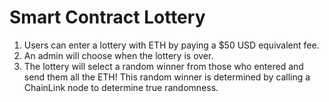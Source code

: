 # Smart Contract Lottery
1. Users can enter a lottery with ETH by paying a $50 USD equivalent fee.
2. An admin will choose when the lottery is over.
3. The lottery will select a random winner from those who entered and send them all the ETH! This random winner is determined by calling a ChainLink node to determine true randomness.